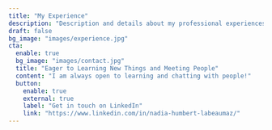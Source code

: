 ```yaml
---
title: "My Experience"
description: "Description and details about my professional experiences."
draft: false
bg_image: "images/experience.jpg"
cta:
  enable: true
  bg_image: "images/contact.jpg"
  title: "Eager to Learning New Things and Meeting People"
  content: "I am always open to learning and chatting with people!"
  button:
    enable: true
    external: true
    label: "Get in touch on LinkedIn"
    link: "https://www.linkedin.com/in/nadia-humbert-labeaumaz/"
---
```

